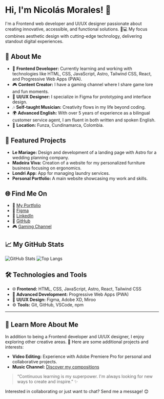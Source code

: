 # Hi, I'm Nicolás Morales! 👋

I'm a Frontend web developer and UI/UX designer passionate about creating innovative, accessible, and functional solutions. 🎨💻 My focus combines aesthetic design with cutting-edge technology, delivering standout digital experiences.

## 🚀 About Me

- 🌟 **Frontend Developer:** Currently learning and working with technologies like HTML, CSS, JavaScript, Astro, Tailwind CSS, React, and Progressive Web Apps (PWA).
- 🎮 **Content Creator:** I have a gaming channel where I share game lore and fun moments.
- 🎨 **UI/UX Designer:** I specialize in Figma for prototyping and interface design.
- 🎶 **Self-taught Musician:** Creativity flows in my life beyond coding.
- 🌍 **Advanced English:** With over 5 years of experience as a bilingual customer service agent, I am fluent in both written and spoken English.
- 📍 **Location:** Funza, Cundinamarca, Colombia.

## 🌟 Featured Projects

- **Le Mariage:** Design and development of a landing page with Astro for a wedding planning company.
- **Madeira Viva:** Creation of a website for my personalized furniture business focusing on ergonomics.
- **Londri App:** App for managing laundry services.
- **Personal Portfolio:** A main website showcasing my work and skills.

## 🌐 Find Me On

- 🌟 [My Portfolio](https://portfolio-nicolas-morales-projects-b58a6add.vercel.app/)
- 🎨 [Figma](https://www.figma.com/@NicoAndDestroy)
- 💼 [LinkedIn](https://www.linkedin.com/in/nicolas-morales-663297a3/)
- 🖤 [GitHub](https://github.com/NicoAndDestroy)
- 🎮 [Gaming Channel](https://www.youtube.com/@NicoAndDestroy)

## 📈 My GitHub Stats

![GitHub Stats](https://github-readme-stats.vercel.app/api?username=NicoAndDestroy&show_icons=true&theme=radical)
![Top Langs](https://github-readme-stats.vercel.app/api/top-langs/?username=NicoAndDestroy&layout=compact&theme=radical)

## 🛠️ Technologies and Tools

- 🌐 **Frontend:** HTML, CSS, JavaScript, Astro, React, Tailwind CSS
- 📱 **Advanced Development:** Progressive Web Apps (PWA)
- 🎨 **UI/UX Design:** Figma, Adobe XD, Miroo
- ⚙️ **Tools:** Git, GitHub, VSCode, npm

---

## 🌟 Learn More About Me

In addition to being a Frontend developer and UI/UX designer, I enjoy exploring other creative areas. 🎥 Here are some additional projects and interests:

- **Video Editing:** Experience with Adobe Premiere Pro for personal and collaborative projects.
- **Music Channel:** [Discover my compositions](https://www.instagram.com/j_nicolas_m_s/)

> “Continuous learning is my superpower. I'm always looking for new ways to create and inspire.” ✨

Interested in collaborating or just want to chat? Send me a message! 😊
